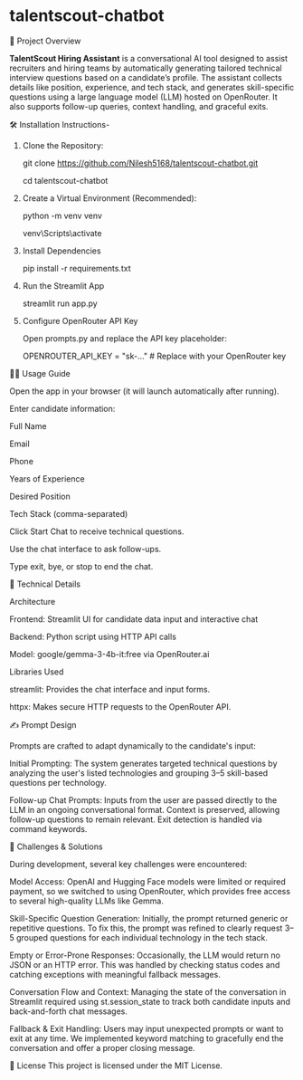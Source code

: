 # talentscout-chatbot

🧠 Project Overview

**TalentScout Hiring Assistant** is a conversational AI tool designed to assist recruiters and hiring teams by automatically generating tailored technical interview questions based on a candidate’s profile. The assistant collects details like position, experience, and tech stack, and generates skill-specific questions using a large language model (LLM) hosted on OpenRouter. It also supports follow-up queries, context handling, and graceful exits.

🛠️ Installation Instructions-

1. Clone the Repository:

   git clone https://github.com/Nilesh5168/talentscout-chatbot.git

   cd talentscout-chatbot

2. Create a Virtual Environment (Recommended):

   python -m venv venv

   venv\Scripts\activate


3. Install Dependencies

   pip install -r requirements.txt

4. Run the Streamlit App

   streamlit run app.py

5. Configure OpenRouter API Key

   Open prompts.py and replace the API key placeholder:

   OPENROUTER_API_KEY = "sk-..."  # Replace with your OpenRouter key


🧑‍💻 Usage Guide

   Open the app in your browser (it will launch automatically after running).

   Enter candidate information:

   Full Name

   Email

   Phone

   Years of Experience

   Desired Position

   Tech Stack (comma-separated)

Click Start Chat to receive technical questions.

Use the chat interface to ask follow-ups.

Type exit, bye, or stop to end the chat.




🧠 Technical Details

Architecture

  Frontend: Streamlit UI for candidate data input and interactive chat

  Backend: Python script using HTTP API calls

  Model: google/gemma-3-4b-it:free via OpenRouter.ai


Libraries Used

  streamlit: Provides the chat interface and input forms.

  httpx: Makes secure HTTP requests to the OpenRouter API.




✍️ Prompt Design

Prompts are crafted to adapt dynamically to the candidate's input:

  Initial Prompting:
  The system generates targeted technical questions by analyzing the user's listed technologies and grouping 3–5 skill-based questions per technology.

  Follow-up Chat Prompts:
  Inputs from the user are passed directly to the LLM in an ongoing conversational format. Context is preserved, allowing follow-up questions to remain relevant. Exit detection is handled via command keywords.


🧩 Challenges & Solutions

During development, several key challenges were encountered:

Model Access: OpenAI and Hugging Face models were limited or required payment, so we switched to using OpenRouter, which provides free access to several high-quality LLMs like Gemma.

Skill-Specific Question Generation: Initially, the prompt returned generic or repetitive questions. To fix this, the prompt was refined to clearly request 3–5 grouped questions for each individual technology in the tech stack.

Empty or Error-Prone Responses: Occasionally, the LLM would return no JSON or an HTTP error. This was handled by checking status codes and catching exceptions with meaningful fallback messages.

Conversation Flow and Context: Managing the state of the conversation in Streamlit required using st.session_state to track both candidate inputs and back-and-forth chat messages.

Fallback & Exit Handling: Users may input unexpected prompts or want to exit at any time. We implemented keyword matching to gracefully end the conversation and offer a proper closing message.


📄 License
This project is licensed under the MIT License.
